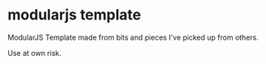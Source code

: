# modularjs template
 ModularJS Template made from bits and pieces I've picked up from others.

 Use at own risk.
